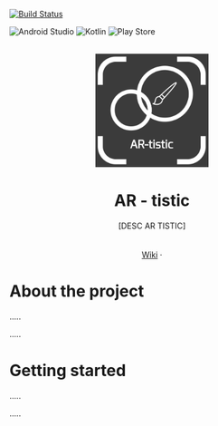 [![Build Status](https://codefirst.iut.uca.fr/api/badges/alexis.drai/dice_app/status.svg)](https://codefirst.iut.uca.fr/alexis.drai/dice_app)

![Android Studio](https://img.shields.io/badge/Android%20Studio-3DDC84.svg?style=for-the-badge&logo=android-studio&logoColor=white) ![Kotlin](https://img.shields.io/badge/kotlin-%237F52FF.svg?style=for-the-badge&logo=kotlin&logoColor=white) ![Play Store](https://img.shields.io/badge/Google_Play-414141?style=for-the-badge&logo=google-play&logoColor=white)

<br />
<div align="center">
  <a href="https://github.com/othneildrew/Best-README-Template">
    <img src="./Source/images/AT-tistic_Logo.png" alt="Logo" width="200" height="200">
  </a>

  <h1 align="center">AR - tistic</h1>

  <p align="center">
    [DESC AR TISTIC]
    <br />
    <br />
    <br />
    <a href="https://codefirst.iut.uca.fr/git/ARTeam/SAE-3.01/wiki">Wiki</a>
    ·

  </p>
</div>

About the project
===

.....

.....


Getting started
===

.....

.....